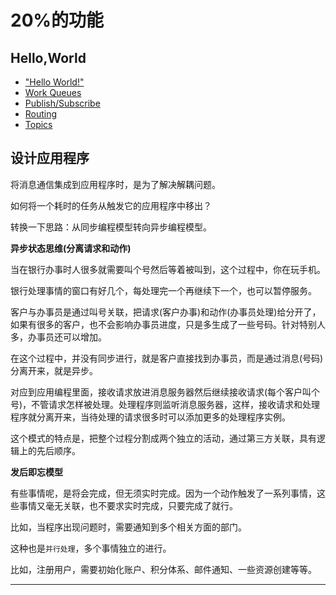 # 20%的功能

##  Hello,World

- ["Hello World!"](https://www.rabbitmq.com/tutorials/tutorial-one-java.html)
- [Work Queues](https://www.rabbitmq.com/tutorials/tutorial-two-java.html)
- [Publish/Subscribe](https://www.rabbitmq.com/tutorials/tutorial-three-java.html)
- [Routing](https://www.rabbitmq.com/tutorials/tutorial-four-java.html)
- [Topics](https://www.rabbitmq.com/tutorials/tutorial-five-java.html)


##  设计应用程序

将消息通信集成到应用程序时，是为了解决解耦问题。

如何将一个耗时的任务从触发它的应用程序中移出？

转换一下思路：从同步编程模型转向异步编程模型。


**异步状态思维(分离请求和动作)**

当在银行办事时人很多就需要叫个号然后等着被叫到，这个过程中，你在玩手机。

银行处理事情的窗口有好几个，每处理完一个再继续下一个，也可以暂停服务。

客户与办事员是通过叫号关联，把请求(客户办事)和动作(办事员处理)给分开了，如果有很多的客户，也不会影响办事员进度，只是多生成了一些号码。针对特别人多，办事员还可以增加。

在这个过程中，并没有同步进行，就是客户直接找到办事员，而是通过消息(号码)分离开来，就是异步。

对应到应用编程里面，接收请求放进消息服务器然后继续接收请求(每个客户叫个号)，不管请求怎样被处理。处理程序则监听消息服务器，这样，接收请求和处理程序就分离开来，当待处理的请求很多时可以添加更多的处理程序实例。

这个模式的特点是，把整个过程分割成两个独立的活动，通过第三方关联，具有逻辑上的先后顺序。

**发后即忘模型**


有些事情呢，是将会完成，但无须实时完成。因为一个动作触发了一系列事情，这些事情又毫无关联，也不要求实时完成，只要完成了就行。

比如，当程序出现问题时，需要通知到多个相关方面的部门。

这种也是`并行处理`，多个事情独立的进行。

比如，注册用户，需要初始化账户、积分体系、邮件通知、一些资源创建等等。

----